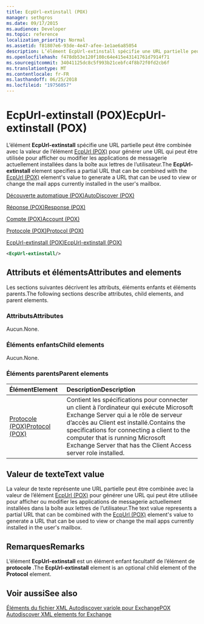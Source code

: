 ```yaml
---
title: EcpUrl-extinstall (POX)
manager: sethgros
ms.date: 09/17/2015
ms.audience: Developer
ms.topic: reference
localization_priority: Normal
ms.assetid: f81807e6-93de-4e47-afee-1e1ae6a85054
description: L’élément EcpUrl-extinstall spécifie une URL partielle peut être combinée avec la valeur de l’élément EcpUrl (POX) pour générer une URL qui peut être utilisée pour afficher ou modifier les applications de messagerie actuellement installées dans la boîte aux lettres de l’utilisateur.
ms.openlocfilehash: f478db53e120f108c64e415e43141761d7914f71
ms.sourcegitcommit: 34041125dc8c5f993b21cebfc4f8b72f0fd2cb6f
ms.translationtype: MT
ms.contentlocale: fr-FR
ms.lasthandoff: 06/25/2018
ms.locfileid: "19756057"
---
```

# <a name="ecpurl-extinstall-pox"></a><span data-ttu-id="6d1de-103">EcpUrl-extinstall (POX)</span><span class="sxs-lookup"><span data-stu-id="6d1de-103">EcpUrl-extinstall (POX)</span></span>

<span data-ttu-id="6d1de-104">L’élément **EcpUrl-extinstall** spécifie une URL partielle peut être combinée avec la valeur de l’élément [EcpUrl (POX)](ecpurl-pox.md) pour générer une URL qui peut être utilisée pour afficher ou modifier les applications de messagerie actuellement installées dans la boîte aux lettres de l’utilisateur.</span><span class="sxs-lookup"><span data-stu-id="6d1de-104">The **EcpUrl-extinstall** element specifies a partial URL that can be combined with the [EcpUrl (POX)](ecpurl-pox.md) element's value to generate a URL that can be used to view or change the mail apps currently installed in the user's mailbox.</span></span> 
  
[<span data-ttu-id="6d1de-105">Découverte automatique (POX)</span><span class="sxs-lookup"><span data-stu-id="6d1de-105">AutoDiscover (POX)</span></span>](autodiscover-pox.md)
  
[<span data-ttu-id="6d1de-106">Réponse (POX)</span><span class="sxs-lookup"><span data-stu-id="6d1de-106">Response (POX)</span></span>](response-pox.md)
  
[<span data-ttu-id="6d1de-107">Compte (POX)</span><span class="sxs-lookup"><span data-stu-id="6d1de-107">Account (POX)</span></span>](account-pox.md)
  
[<span data-ttu-id="6d1de-108">Protocole (POX)</span><span class="sxs-lookup"><span data-stu-id="6d1de-108">Protocol (POX)</span></span>](protocol-pox.md)
  
[<span data-ttu-id="6d1de-109">EcpUrl-extinstall (POX)</span><span class="sxs-lookup"><span data-stu-id="6d1de-109">EcpUrl-extinstall (POX)</span></span>](ecpurl-extinstall-pox.md)
  
```XML
<EcpUrl-extinstall/>
```

## <a name="attributes-and-elements"></a><span data-ttu-id="6d1de-110">Attributs et éléments</span><span class="sxs-lookup"><span data-stu-id="6d1de-110">Attributes and elements</span></span>

<span data-ttu-id="6d1de-111">Les sections suivantes décrivent les attributs, éléments enfants et éléments parents.</span><span class="sxs-lookup"><span data-stu-id="6d1de-111">The following sections describe attributes, child elements, and parent elements.</span></span>
  
### <a name="attributes"></a><span data-ttu-id="6d1de-112">Attributs</span><span class="sxs-lookup"><span data-stu-id="6d1de-112">Attributes</span></span>

<span data-ttu-id="6d1de-113">Aucun.</span><span class="sxs-lookup"><span data-stu-id="6d1de-113">None.</span></span>
  
### <a name="child-elements"></a><span data-ttu-id="6d1de-114">Éléments enfants</span><span class="sxs-lookup"><span data-stu-id="6d1de-114">Child elements</span></span>

<span data-ttu-id="6d1de-115">Aucun.</span><span class="sxs-lookup"><span data-stu-id="6d1de-115">None.</span></span>
  
### <a name="parent-elements"></a><span data-ttu-id="6d1de-116">Éléments parents</span><span class="sxs-lookup"><span data-stu-id="6d1de-116">Parent elements</span></span>

|<span data-ttu-id="6d1de-117">**Élément**</span><span class="sxs-lookup"><span data-stu-id="6d1de-117">**Element**</span></span>|<span data-ttu-id="6d1de-118">**Description**</span><span class="sxs-lookup"><span data-stu-id="6d1de-118">**Description**</span></span>|
|:-----|:-----|
|[<span data-ttu-id="6d1de-119">Protocole (POX)</span><span class="sxs-lookup"><span data-stu-id="6d1de-119">Protocol (POX)</span></span>](protocol-pox.md) <br/> |<span data-ttu-id="6d1de-120">Contient les spécifications pour connecter un client à l’ordinateur qui exécute Microsoft Exchange Server qui a le rôle de serveur d’accès au Client est installé.</span><span class="sxs-lookup"><span data-stu-id="6d1de-120">Contains the specifications for connecting a client to the computer that is running Microsoft Exchange Server that has the Client Access server role installed.</span></span>  <br/> |
   
## <a name="text-value"></a><span data-ttu-id="6d1de-121">Valeur de texte</span><span class="sxs-lookup"><span data-stu-id="6d1de-121">Text value</span></span>

<span data-ttu-id="6d1de-122">La valeur de texte représente une URL partielle peut être combinée avec la valeur de l’élément [EcpUrl (POX)](ecpurl-pox.md) pour générer une URL qui peut être utilisée pour afficher ou modifier les applications de messagerie actuellement installées dans la boîte aux lettres de l’utilisateur.</span><span class="sxs-lookup"><span data-stu-id="6d1de-122">The text value represents a partial URL that can be combined with the [EcpUrl (POX)](ecpurl-pox.md) element's value to generate a URL that can be used to view or change the mail apps currently installed in the user's mailbox.</span></span> 
  
## <a name="remarks"></a><span data-ttu-id="6d1de-123">Remarques</span><span class="sxs-lookup"><span data-stu-id="6d1de-123">Remarks</span></span>

<span data-ttu-id="6d1de-124">L’élément **EcpUrl-extinstall** est un élément enfant facultatif de l’élément de **protocole** .</span><span class="sxs-lookup"><span data-stu-id="6d1de-124">The **EcpUrl-extinstall** element is an optional child element of the **Protocol** element.</span></span> 
  
## <a name="see-also"></a><span data-ttu-id="6d1de-125">Voir aussi</span><span class="sxs-lookup"><span data-stu-id="6d1de-125">See also</span></span>



[<span data-ttu-id="6d1de-126">Éléments du fichier XML Autodiscover variole pour Exchange</span><span class="sxs-lookup"><span data-stu-id="6d1de-126">POX Autodiscover XML elements for Exchange</span></span>](pox-autodiscover-xml-elements-for-exchange.md)

